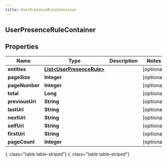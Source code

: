 ```yaml
---
title: UserPresenceRuleContainer
---
```

## UserPresenceRuleContainer


## Properties

| Name | Type | Description | Notes |
| ------------ | ------------- | ------------- | ------------- |
| **entities** | [**List&lt;UserPresenceRule&gt;**](UserPresenceRule.html) |  |  [optional] |
| **pageSize** | **Integer** |  |  [optional] |
| **pageNumber** | **Integer** |  |  [optional] |
| **total** | **Long** |  |  [optional] |
| **previousUri** | **String** |  |  [optional] |
| **lastUri** | **String** |  |  [optional] |
| **nextUri** | **String** |  |  [optional] |
| **selfUri** | **String** |  |  [optional] |
| **firstUri** | **String** |  |  [optional] |
| **pageCount** | **Integer** |  |  [optional] |
{: class="table table-striped"}
{: class="table table-striped"}


